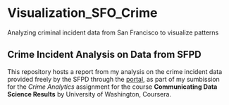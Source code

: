 # Visualization_SFO_Crime
Analyzing criminal incident data from San Francisco to visualize patterns

## Crime Incident Analysis on Data from SFPD


This repository hosts a report from my analysis on the crime incident data provided freely by the SFPD through the [portal](https://data.sfgov.org/), as part of my sumbission for the _Crime Analytics_ assignment for the course __Communicating Data Science Results__ by University of Washington, Coursera.

